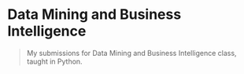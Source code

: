 # Data Mining and Business Intelligence

> My submissions for Data Mining and Business Intelligence class, taught in Python.
